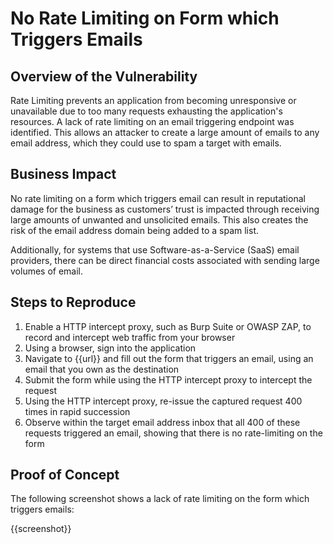 # No Rate Limiting on Form which Triggers Emails

## Overview of the Vulnerability

Rate Limiting prevents an application from becoming unresponsive or unavailable due to too many requests exhausting the application's resources. A lack of rate limiting on an email triggering endpoint was identified. This allows an attacker to create a large amount of emails to any email address, which they could use to spam a target with emails.

## Business Impact

No rate limiting on a form which triggers email can result in reputational damage for the business as customers’ trust is impacted through receiving large amounts of unwanted and unsolicited emails. This also creates the risk of the email address domain being added to a spam list.

Additionally, for systems that use Software-as-a-Service (SaaS) email providers, there can be direct financial costs associated with sending large volumes of email.

## Steps to Reproduce

1. Enable a HTTP intercept proxy, such as Burp Suite or OWASP ZAP, to record and intercept web traffic from your browser
1. Using a browser, sign into the application
1. Navigate to {{url}} and fill out the form that triggers an email, using an email that you own as the destination
1. Submit the form while using the HTTP intercept proxy to intercept the request
1. Using the HTTP intercept proxy, re-issue the captured request 400 times in rapid succession
1. Observe within the target email address inbox that all 400 of these requests triggered an email, showing that there is no rate-limiting on the form

## Proof of Concept

The following screenshot shows a lack of rate limiting on the form which triggers emails:

{{screenshot}}
